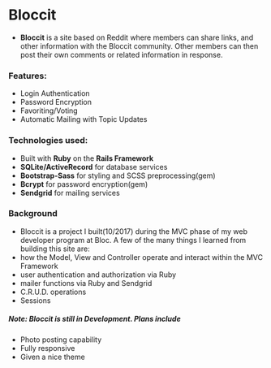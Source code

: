 # Bloccit

- **Bloccit** is a site based on Reddit where members can share links, and other information with the Bloccit community. Other members can then post their own comments or related information in response.

### Features:

- Login Authentication
- Password Encryption
- Favoriting/Voting
- Automatic Mailing with Topic Updates

### Technologies used:

- Built with **Ruby** on the **Rails Framework**
- **SQLite/ActiveRecord** for database services
- **Bootstrap-Sass** for styling and SCSS preprocessing(gem)
- **Bcrypt** for password encryption(gem)
- **Sendgrid** for mailing services

### Background

- Bloccit is a project I built(10/2017) during the MVC phase of my web developer program at Bloc. A few of the many things I learned from building this site are:
 - how the Model, View and Controller operate and interact within the MVC Framework
 - user authentication and authorization via Ruby
 - mailer functions via Ruby and Sendgrid
 - C.R.U.D. operations
 - Sessions

##### Note: Bloccit is still in Development. Plans include
- Photo posting capability
- Fully responsive
- Given a nice theme
